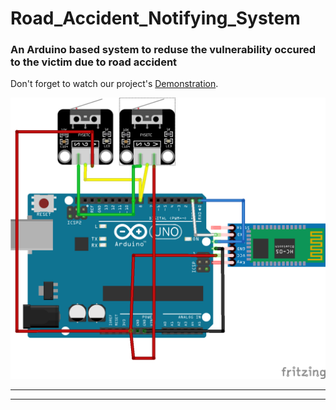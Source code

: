 # Road_Accident_Notifying_System
### An Arduino based system to reduse the vulnerability occured to the victim due to road accident 

Don't forget to watch our project's [Demonstration](https://youtu.be/YXnNVHUCteI). 

![](https://github.com/AdnanM7/Road_Accident_Notifying_System/blob/main/Road%20Accident%20Notifying%20System.png)
___
***

